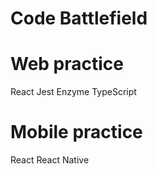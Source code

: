 # Code Battlefield

# Web practice

React
Jest
Enzyme
TypeScript

# Mobile practice

React
React Native
